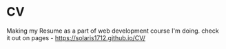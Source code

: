 # CV
Making my Resume as a part of web development course I'm doing.
check it out on pages - https://solaris1712.github.io/CV/
